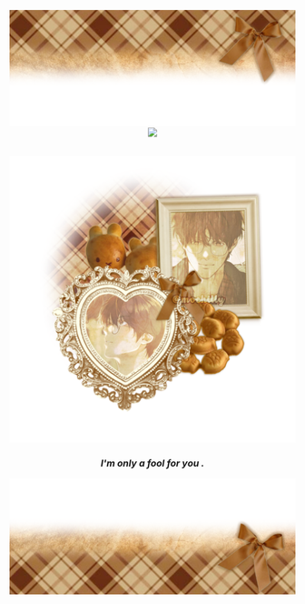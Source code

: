 <div align="center">
 
![made by @mochilly on tumblr](https://github.com/vampyrumspectrum/vampyrumspectrum/blob/main/skylar%20divider%201.png)
![](https://komarev.com/ghpvc/?username=vampyrumspectrum&abbreviated=true&label=MY_PHOTOS&color=693012)
</br>
</br>

![made by @mochilly on tumblr](https://github.com/vampyrumspectrum/vampyrumspectrum/blob/main/skylar%20graphic.png)
### ***I'm only a fool for you .***
![made by @mochilly on tumblr](https://github.com/vampyrumspectrum/vampyrumspectrum/blob/main/skylar%20divider%202.png)

</div>
